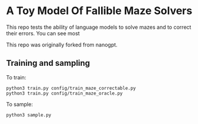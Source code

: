 # A Toy Model Of Fallible Maze Solvers

This repo tests the ability of language models to solve mazes and to correct their errors. You can see most 

This repo was originally forked from nanogpt.


## Training and sampling

To train:

```
python3 train.py config/train_maze_correctable.py
python3 train.py config/train_maze_oracle.py
```

To sample:

```
python3 sample.py
```

